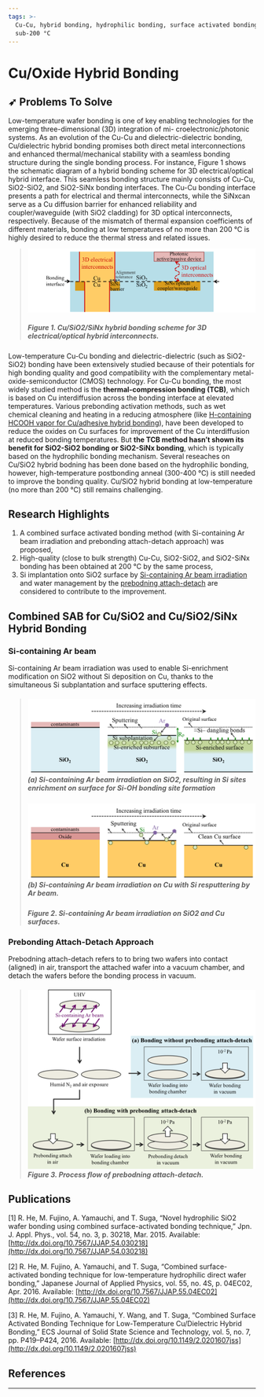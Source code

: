 ```yaml
---
tags: >-
  Cu-Cu, hybrid bonding, hydrophilic bonding, surface activated bonding (SAB),
  sub-200 °C
---
```


# Cu/Oxide Hybrid Bonding

## ➶ Problems To Solve

Low-temperature wafer bonding is one of key enabling technologies for the emerging three-dimensional \(3D\) integration of mi- croelectronic/photonic systems. As an evolution of the Cu-Cu and dielectric-dielectric bonding, Cu/dielectric hybrid bonding promises both direct metal interconnections and enhanced thermal/mechanical stability with a seamless bonding structure during the single bonding process. For instance, Figure 1 shows the schematic diagram of a hybrid bonding scheme for 3D electrical/optical hybrid interface. This seamless bonding structure mainly consists of Cu-Cu, SiO2-SiO2, and SiO2-SiNx bonding interfaces. The Cu-Cu bonding interface presents a path for electrical and thermal interconnects, while the SiNxcan serve as a Cu diffusion barrier for enhanced reliability and coupler/waveguide \(with SiO2 cladding\) for 3D optical interconnects, respectively. Because of the mismatch of thermal expansion coefficients of different materials, bonding at low temperatures of no more than 200 °C is highly desired to reduce the thermal stress and related issues.

> ![](/img/Cu-SiO2-SiNx-hybrid-bonding.png)
>
> ##### Figure 1. Cu/SiO2/SiNx hybrid bonding scheme for 3D electrical/optical hybrid interconnects.

Low-temperature Cu-Cu bonding and dielectric-dielectric \(such as SiO2-SiO2\) bonding have been extensively studied because of their potentials for high bonding quality and good compatibility with the complementary metal-oxide-semiconductor \(CMOS\) technology. For Cu-Cu bonding, the most widely studied method is the **thermal-compression bonding \(TCB\)**, which is based on Cu interdiffusion across the bonding interface at elevated temperatures. Various prebonding activation methods, such as wet chemical cleaning and heating in a reducing atmosphere \(like [H-containing HCOOH vapor for Cu/adhesive hybrid bonding](/en/Cu-adhesive-hybrid-bonding.md)\), have been developed to reduce the oxides on Cu surfaces for improvement of the Cu interdiffusion at reduced bonding temperatures. But **the TCB method hasn’t shown its benefit for SiO2-SiO2 bonding or SiO2-SiNx bonding**, which is typically based on the hydrophilic bonding mechanism. Several reseaches on Cu/SiO2 hybrid bodning has been done based on the hydrophilic bonding, however, high-temperature postbonding anneal \(300-400 °C\) is still needed to improve the bonding quality. Cu/SiO2 hybrid bonding at low-temperature \(no more than 200 °C\) still remains challenging.

## Research Highlights

1. A combined surface activated bonding method \(with Si-containing Ar beam irradiation and prebonding attach-detach approach\) was proposed,
2. High-quality \(close to bulk strength\) Cu-Cu, SiO2-SiO2, and SiO2-SiNx bonding has been obtained at 200 °C by the same process,
3. Si implantation onto SiO2 surface by [Si-containing Ar beam irradiation](#si-containing-ar-beam) and water management by the [prebodning attach-detach](#prebodning-attach-detach-approach) are considered to contribute to the improvement.

## Combined SAB for Cu/SiO2 and Cu/SiO2/SiNx Hybrid Bonding

### Si-containing Ar beam

Si-containing Ar beam irradiation was used to enable Si-enrichment modification on SiO2 without Si deposition on Cu, thanks to the simultaneous Si subplantation and surface sputtering effects.

> ##### ![](/img/Si-containing-Ar-beam-on-SiO2.png)\(a\) Si-containing Ar beam irradiation on SiO2, resulting in Si sites enrichment on surface for Si-OH bonding site formation
>
> ##### ![](/img/Si-containing-Ar-beam-on-Cu.png)\(b\) Si-containing Ar beam irradiation on Cu with Si resputtering by Ar beam.
>
> ##### Figure 2. Si-containing Ar beam irradiation on SiO2 and Cu surfaces.

### Prebonding Attach-Detach Approach

Prebodning attach-detach refers to to bring two wafers into contact \(aligned\) in air, transport the attached wafer into a vacuum chamber, and detach the wafers before the bonding process in vacuum.

> ##### ![](/img/prebonding-attach-detach.png)Figure 3. Process flow of prebodning attach-detach.

## **Publications**

\[1\] R. He, M. Fujino, A. Yamauchi, and T. Suga, “Novel hydrophilic SiO2 wafer bonding using combined surface-activated bonding technique,” Jpn. J. Appl. Phys., vol. 54, no. 3, p. 30218, Mar. 2015. Available: [http://dx.doi.org/10.7567/JJAP.54.030218](http://dx.doi.org/10.7567/JJAP.54.030218)

\[2\] R. He, M. Fujino, A. Yamauchi, and T. Suga, “Combined surface-activated bonding technique for low-temperature hydrophilic direct wafer bonding,” Japanese Journal of Applied Physics, vol. 55, no. 4S, p. 04EC02, Apr. 2016. Available: [http://dx.doi.org/10.7567/JJAP.55.04EC02](http://dx.doi.org/10.7567/JJAP.55.04EC02)

\[3\] R. He, M. Fujino, A. Yamauchi, Y. Wang, and T. Suga, “Combined Surface Activated Bonding Technique for Low-Temperature Cu/Dielectric Hybrid Bonding,” ECS Journal of Solid State Science and Technology, vol. 5, no. 7, pp. P419–P424, 2016. Available: [http://dx.doi.org/10.1149/2.0201607jss](http://dx.doi.org/10.1149/2.0201607jss)

## References

---



